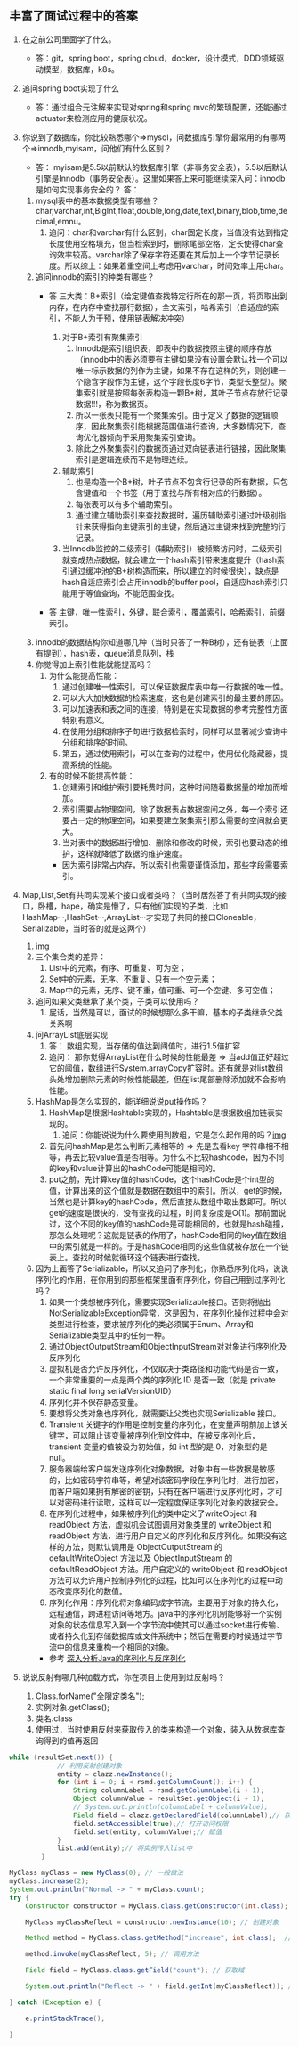 ## 丰富了面试过程中的答案
1. 在之前公司里面学了什么。 
    * 答：git，spring boot，spring cloud，docker，设计模式，DDD领域驱动模型，数据库，k8s。
2. 追问spring boot实现了什么
    * 答：通过组合元注解来实现对spring和spring mvc的繁琐配置，还能通过actuator来检测应用的健康状况。
3. 你说到了数据库，你比较熟悉哪个=>mysql，问数据库引擎你最常用的有哪两个=>innodb,myisam，问他们有什么区别？
    * 答： myisam是5.5以前默认的数据库引擎（非事务安全表），5.5以后默认引擎是Innodb（事务安全表）。这里如果答上来可能继续深入问：innodb是如何实现事务安全的？ 答： 
    1. mysql表中的基本数据类型有哪些？ char,varchar,int,BigInt,float,double,long,date,text,binary,blob,time,decimal,emnu。
        1. 追问：char和varchar有什么区别，char固定长度，当值没有达到指定长度使用空格填充，但当检索到时，删除尾部空格，定长使得char查询效率较高。varchar除了保存字符还要在其后加上一个字节记录长度。所以综上：如果着重空间上考虑用varchar，时间效率上用char。 
    2. 追问innodb的索引的种类有哪些？
        * 答 三大类：B+索引（给定键值查找特定行所在的那一页，将页取出到内存，在内存中查找那行数据），全文索引，哈希索引（自适应的索引，不能人为干预，使用链表解决冲突）
            1. 对于B+索引有聚集索引
                1. Innodb是索引组织表，即表中的数据按照主键的顺序存放（innodb中的表必须要有主键如果没有设置会默认找一个可以唯一标示数据的列作为主键，如果不存在这样的列，则创建一个隐含字段作为主键，这个字段长度6字节，类型长整型）。聚集索引就是按照每张表构造一颗B+树，其叶子节点存放行记录数据!!!，称为数据页。
                2. 所以一张表只能有一个聚集索引。由于定义了数据的逻辑顺序，因此聚集索引能根据范围值进行查询，大多数情况下，查询优化器倾向于采用聚集索引查询。 
                3. 除此之外聚集索引的数据页通过双向链表进行链接，因此聚集索引是逻辑连续而不是物理连续。
            2. 辅助索引
                1. 也是构造一个B+树，叶子节点不包含行记录的所有数据，只包含键值和一个书签（用于查找与所有相对应的行数据）。
                2. 每张表可以有多个辅助索引。
                3. 通过建立辅助索引来查找数据时，遍历辅助索引通过叶级别指针来获得指向主键索引的主键，然后通过主键来找到完整的行记录。
            3. 当Innodb监控的二级索引（辅助索引）被频繁访问时，二级索引就变成热点数据，就会建立一个hash索引带来速度提升（hash索引通过缓冲池的B+树构造而来，所以建立的时候很快），缺点是hash自适应索引会占用innodb的buffer pool，自适应hash索引只能用于等值查询，不能范围查找。

        * 答 主键，唯一性索引，外键，联合索引，覆盖索引，哈希索引，前缀索引。
    3. innodb的数据结构你知道哪几种（当时只答了一种B树），还有链表（上面有提到），hash表，queue消息队列，栈
    4. 你觉得加上索引性能就能提高吗？ 
        1. 为什么能提高性能：
            1. 通过创建唯一性索引，可以保证数据库表中每一行数据的唯一性。
            2. 可以大大加快数据的检索速度，这也是创建索引的最主要的原因。
            3. 可以加速表和表之间的连接，特别是在实现数据的参考完整性方面特别有意义。
            4. 在使用分组和排序子句进行数据检索时，同样可以显著减少查询中分组和排序的时间。
            5. 第五，通过使用索引，可以在查询的过程中，使用优化隐藏器，提高系统的性能。
        2. 有的时候不能提高性能：
            1. 创建索引和维护索引要耗费时间，这种时间随着数据量的增加而增加。 
            2. 索引需要占物理空间，除了数据表占数据空间之外，每一个索引还要占一定的物理空间，如果要建立聚集索引那么需要的空间就会更大。 
            3. 当对表中的数据进行增加、删除和修改的时候，索引也要动态的维护，这样就降低了数据的维护速度。
            * 因为索引非常占内存，所以索引也需要谨慎添加，那些字段需要索引。
4. Map,List,Set有共同实现某个接口或者类吗？（当时居然答了有共同实现的接口，卧槽，hape，确实是懵了，只有他们实现的子类，比如HashMap···,HashSet···,ArrayList···才实现了共同的接口Cloneable，Serializable，当时答的就是这两个）
    1. [img](..\..\..\static\img\Map,Set,List继承关系.png)
    2. 三个集合类的差异：
        1. List中的元素，有序、可重复、可为空；
        2. Set中的元素，无序、不重复、只有一个空元素；
        3. Map中的元素，无序、键不重，值可重、可一个空键、多可空值；
    3. 追问如果父类继承了某个类，子类可以使用吗？
        1. 屁话，当然是可以，面试的时候想那么多干嘛，基本的子类继承父类关系啊
    4. 问ArrayList底层实现
        1. 答： 数组实现，当存储的值达到阈值时，进行1.5倍扩容
        2. 追问： 那你觉得ArrayList在什么时候的性能最差 => 当add值正好超过它的阈值，数组进行System.arrayCopy扩容时。还有就是对list数组头处增加删除元素的时候性能最差，但在list尾部删除添加就不会影响性能。
    5. HashMap是怎么实现的，能详细说说put操作吗？
        1. HashMap是根据Hashtable实现的，Hashtable是根据数组加链表实现的。
            1. 追问：你能说说为什么要使用到数组，它是怎么起作用的吗？[img](..\..\..\static\img\Hashtable的底层实现.jpg)
        2. 首先问hashMap是怎么判断元素相等的 => 先是去看key 字符串相不相等，再去比较value值是否相等。为什么不比较hashcode，因为不同的key和value计算出的hashCode可能是相同的。
        3. put之前，先计算key值的hashCode，这个hashCode是个int型的值，计算出来的这个值就是数据在数组中的索引。所以，get的时候，当然也是计算key的hashCode，然后直接从数组中取出数即可。所以get的速度是很快的，没有查找的过程，时间复杂度是O(1)。那前面说过，这个不同的key值的hashCode是可能相同的，也就是hash碰撞，那怎么处理呢？这就是链表的作用了，hashCode相同的key值在数组中的索引就是一样的。于是hashCode相同的这些值就被存放在一个链表上。查找的时候就循环这个链表进行查找。
    6. 因为上面答了Serializable，所以又追问了序列化，你熟悉序列化吗，说说序列化的作用，在你用到的那些框架里面有序列化，你自己用到过序列化吗？
        1. 如果一个类想被序列化，需要实现Serializable接口。否则将抛出NotSerializableException异常，这是因为，在序列化操作过程中会对类型进行检查，要求被序列化的类必须属于Enum、Array和Serializable类型其中的任何一种。
        2. 通过ObjectOutputStream和ObjectInputStream对对象进行序列化及反序列化
        3. 虚拟机是否允许反序列化，不仅取决于类路径和功能代码是否一致，一个非常重要的一点是两个类的序列化 ID 是否一致（就是 private static final long serialVersionUID）
        4. 序列化并不保存静态变量。
        5. 要想将父类对象也序列化，就需要让父类也实现Serializable 接口。
        6. Transient 关键字的作用是控制变量的序列化，在变量声明前加上该关键字，可以阻止该变量被序列化到文件中，在被反序列化后，transient 变量的值被设为初始值，如 int 型的是 0，对象型的是 null。
        7. 服务器端给客户端发送序列化对象数据，对象中有一些数据是敏感的，比如密码字符串等，希望对该密码字段在序列化时，进行加密，而客户端如果拥有解密的密钥，只有在客户端进行反序列化时，才可以对密码进行读取，这样可以一定程度保证序列化对象的数据安全。
        8. 在序列化过程中，如果被序列化的类中定义了writeObject 和 readObject 方法，虚拟机会试图调用对象类里的 writeObject 和 readObject 方法，进行用户自定义的序列化和反序列化。如果没有这样的方法，则默认调用是 ObjectOutputStream 的 defaultWriteObject 方法以及 ObjectInputStream 的 defaultReadObject 方法。用户自定义的 writeObject 和 readObject 方法可以允许用户控制序列化的过程，比如可以在序列化的过程中动态改变序列化的数值。
        9. 序列化作用：序列化将对象编码成字节流，主要用于对象的持久化，远程通信，跨进程访问等地方。java中的序列化机制能够将一个实例对象的状态信息写入到一个字节流中使其可以通过socket进行传输、或者持久化到存储数据库或文件系统中；然后在需要的时候通过字节流中的信息来重构一个相同的对象。
        * 参考 [深入分析Java的序列化与反序列化](http://www.hollischuang.com/archives/1140#What%20Serializable%20Did)

5. 说说反射有哪几种加载方式，你在项目上使用到过反射吗？
    1. Class.forName("全限定类名");
    2. 实例对象.getClass();
    3. 类名.class
    4. 使用过，当时使用反射来获取传入的类来构造一个对象，装入从数据库查询得到的值再返回
```java
while (resultSet.next()) {
			// 利用反射创建对象
			entity = clazz.newInstance();
			for (int i = 0; i < rsmd.getColumnCount(); i++) {
				String columnLabel = rsmd.getColumnLabel(i + 1);
				Object columnValue = resultSet.getObject(i + 1);
				// System.out.println(columnLabel + columnValue);
				Field field = clazz.getDeclaredField(columnLabel);// 获取属性
				field.setAccessible(true);// 打开访问权限
				field.set(entity, columnValue);// 赋值
			}
			list.add(entity);// 将实例传入list中
		}
```


```java
MyClass myClass = new MyClass(0); // 一般做法 
myClass.increase(2);
System.out.println("Normal -> " + myClass.count);
try {
    Constructor constructor = MyClass.class.getConstructor(int.class); // 获取构造方法

    MyClass myClassReflect = constructor.newInstance(10); // 创建对象

    Method method = MyClass.class.getMethod("increase", int.class);  // 获取方法

    method.invoke(myClassReflect, 5); // 调用方法

    Field field = MyClass.class.getField("count"); // 获取域

    System.out.println("Reflect -> " + field.getInt(myClassReflect)); // 获取域的值

} catch (Exception e) { 

    e.printStackTrace();

} 
```